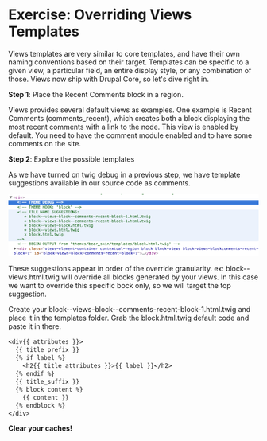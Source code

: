 # Exercise: Overriding Views Templates

Views templates are very similar to core templates, and have their own naming conventions based on their target. Templates can be specific to a given view, a particular field, an entire display style, or any combination of those. Views now ship with Drupal Core, so let's dive right in.

**Step 1**: Place the Recent Comments block in a region.

Views provides several default views as examples. One example is Recent Comments (comments_recent), which creates both a block displaying the most recent comments with a link to the node. This view is enabled by default. You need to have the comment module enabled and to have some comments on the site.


**Step 2**: Explore the possible templates

As we have turned on twig debug in a previous step, we have template suggestions available in our source code as comments. 

![](debug.png)

These suggestions appear in order of the override granularity. ex: block--views.html.twig will override all blocks generated by your views. In this case we want to override this specific bock only, so we will target the top suggestion.

Create your block--views-block--comments-recent-block-1.html.twig and place it in the templates folder. Grab the block.html.twig default code and paste it in there.

```
<div{{ attributes }}>
  {{ title_prefix }}
  {% if label %}
    <h2{{ title_attributes }}>{{ label }}</h2>
  {% endif %}
  {{ title_suffix }}
  {% block content %}
    {{ content }}
  {% endblock %}
</div>
```

**Clear your caches!**

